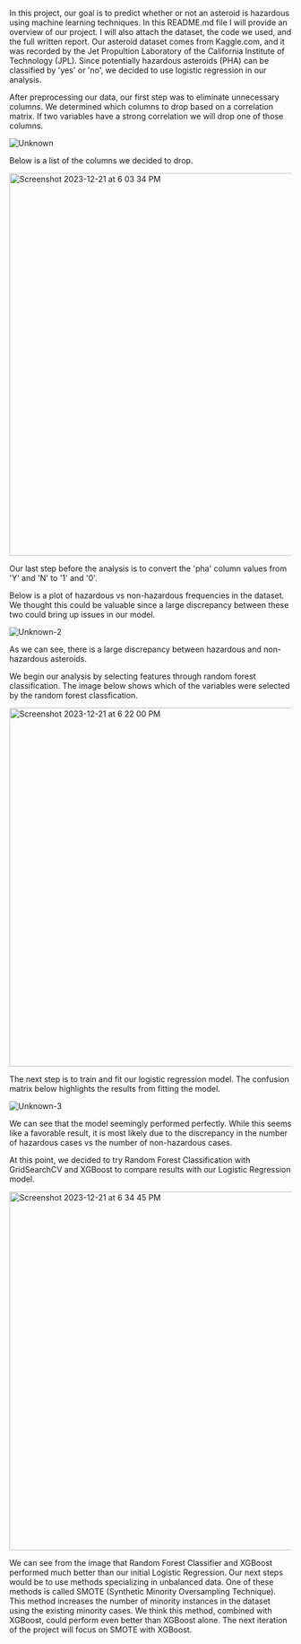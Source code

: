 In this project, our goal is to predict whether or not an asteroid is hazardous using machine learning techniques. In this README.md file I will provide an overview of our project. I will also attach the dataset, the code we used, and the full written report.
Our asteroid dataset comes from Kaggle.com, and it was recorded by the Jet Propultion Laboratory of the California Institute of Technology (JPL).
Since potentially hazardous asteroids (PHA) can be classified by 'yes' or 'no', we decided to use logistic regression in our analysis.

After preprocessing our data, our first step was to eliminate unnecessary columns. We determined which columns to drop based on a correlation matrix. If two variables have a strong correlation we will drop one of those columns.

![Unknown](https://github.com/JasonBauer26/Asteroid_Classification/assets/145518855/f1c59bca-d000-4195-b0a3-b081792e2630)

Below is a list of the columns we decided to drop.

<img width="682" alt="Screenshot 2023-12-21 at 6 03 34 PM" src="https://github.com/JasonBauer26/Asteroid_Classification/assets/145518855/7db0b307-d6b6-48e1-b60f-3816be6d58f4">

Our last step before the analysis is to convert the 'pha' column values from 'Y' and 'N' to '1' and '0'.

Below is a plot of hazardous vs non-hazardous frequencies in the dataset. We thought this could be valuable since a large discrepancy between these two could bring up issues in our model.

![Unknown-2](https://github.com/JasonBauer26/Asteroid_Classification/assets/145518855/af05b132-6be3-4ae3-9814-ea00902b4958)

As we can see, there is a large discrepancy between hazardous and non-hazardous asteroids. 

We begin our analysis by selecting features through random forest classification. The image below shows which of the variables were selected by the random forest classfication.

<img width="639" alt="Screenshot 2023-12-21 at 6 22 00 PM" src="https://github.com/JasonBauer26/Asteroid_Classification/assets/145518855/8e16d938-21f7-4de5-bf02-46c34368478f">

The next step is to train and fit our logistic regression model. The confusion matrix below highlights the results from fitting the model.

![Unknown-3](https://github.com/JasonBauer26/Asteroid_Classification/assets/145518855/ee281cfc-990d-45ea-8931-380630aa39b1)

We can see that the model seemingly performed perfectly. While this seems like a favorable result, it is most likely due to the discrepancy in the number of hazardous cases vs the number of non-hazardous cases.

At this point, we decided to try Random Forest Classification with GridSearchCV and XGBoost to compare results with our Logistic Regression model.

<img width="639" alt="Screenshot 2023-12-21 at 6 34 45 PM" src="https://github.com/JasonBauer26/Asteroid_Classification/assets/145518855/7197601a-3a33-4bca-a7ec-100a40513140">

We can see from the image that Random Forest Classifier and XGBoost performed much better than our initial Logistic Regression. Our next steps would be to use methods specializing in unbalanced data.
One of these methods is called SMOTE (Synthetic Minority Oversampling Technique). This method increases the number of minority instances in the dataset using the existing minority cases.
We think this method, combined with XGBoost, could perform even better than XGBoost alone. The next iteration of the project will focus on SMOTE with XGBoost.

